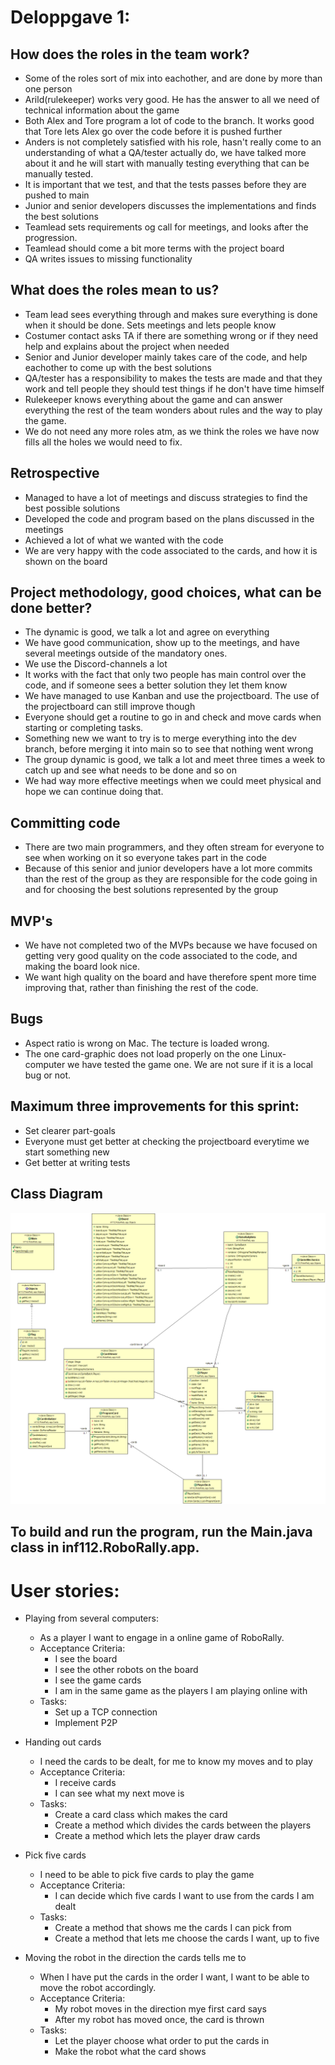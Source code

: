 # Deloppgave 1:

## How does the roles in the team work? 
* Some of the roles sort of mix into eachother, and are done by more than one person
* Arild(rulekeeper) works very good. He has the answer to all we need of technical information about the game
* Both Alex and Tore program a lot of code to the branch. It works good that Tore lets Alex go over the code before it is pushed further
* Anders is not completely satisfied with his role, hasn't really come to an understanding of what a QA/tester actually do, 
  we have talked more about it and he will start with manually testing everything that can be manually tested.
* It is important that we test, and that the tests passes before they are pushed to main
* Junior and senior developers discusses the implementations and finds the best solutions
* Teamlead sets requirements og call for meetings, and looks after the progression.
* Teamlead should come a bit more terms with the project board
* QA writes issues to missing functionality

## What does the roles mean to us?
* Team lead sees everything through and makes sure everything is done when it should be done. Sets meetings and lets people know
* Costumer contact asks TA if there are something wrong or if they need help and explains about the project when needed
* Senior and Junior developer mainly takes care of the code, and help eachother to come up with the best solutions
* QA/tester has a responsibility to makes the tests are made and that they work and tell people they should test things if he don't have time himself
* Rulekeeper knows everything about the game and can answer everything the rest of the team wonders about rules and the way to play the game.
* We do not need any more roles atm, as we think the roles we have now fills all the holes we would need to fix.

## Retrospective
* Managed to have a lot of meetings and discuss strategies to find the best possible solutions
* Developed the code and program based on the plans discussed in the meetings
* Achieved a lot of what we wanted with the code
* We are very happy with the code associated to the cards, and how it is shown on the board

## Project methodology, good choices, what can be done better?
* The dynamic is good, we talk a lot and agree on everything
* We have good communication, show up to the meetings, and have several meetings outside of the mandatory ones.
* We use the Discord-channels a lot
* It works with the fact that only two people has main control over the code, and if someone sees a better solution they let them know
* We have managed to use Kanban and use the projectboard. The use of the projectboard can still improve though
* Everyone should get a routine to go in and check and move cards when starting or completing tasks. 
* Something new we want to try is to merge everything into the dev branch, before merging it into main so to see that nothing went wrong
* The group dynamic is good, we talk a lot and meet three times a week to catch up and see what needs to be done and so on
* We had way more effective meetings when we could meet physical and hope we can continue doing that.

## Committing code
* There are two main programmers, and they often stream for everyone to see when working on it so everyone takes part in the code
* Because of this senior and junior developers have a lot more commits than the rest of the group as they are responsible for the code going in and for choosing the best solutions represented by the group

## MVP's
* We have not completed two of the MVPs because we have focused on getting very good quality on the code associated to the code, and making the board look nice.
* We want high quality on the board and have therefore spent more time improving that, rather than finishing the rest of the code.

## Bugs
* Aspect ratio is wrong on Mac. The tecture is loaded wrong.
* The one card-graphic does not load properly on the one Linux-computer we have tested the game one. We are not sure if it is a local bug or not.

## Maximum three improvements for this sprint:
* Set clearer part-goals
* Everyone must get better at checking the projectboard everytime we start something new
* Get better at writing tests

## Class Diagram
 ![Image](../Deliverables/ClassDiagram/class-diagram.png)
## To build and run the program, run the Main.java class in inf112.RoboRally.app.

# User stories:

* Playing from several computers: 
    * As a player I want to engage in a online game of RoboRally.
    * Acceptance Criteria:
        * I see the board
        * I see the other robots on the board
        * I see the game cards
        * I am in the same game as the players I am playing online with
    * Tasks:
        * Set up a TCP connection
        * Implement P2P
    
* Handing out cards
    * I need the cards to be dealt, for me to know my moves and to play
    * Acceptance Criteria:
        * I receive cards
        * I can see what my next move is
    * Tasks: 
        * Create a card class which makes the card
        * Create a method which divides the cards between the players
        * Create a method which lets the player draw cards
    
* Pick five cards
    * I need to be able to pick five cards to play the game
    * Acceptance Criteria:
        * I can decide which five cards I want to use from the cards I am dealt
    * Tasks: 
        * Create a method that shows me the cards I can pick from
        * Create a method that lets me choose the cards I want, up to five
    
* Moving the robot in the direction the cards tells me to
    * When I have put the cards in the order I want, I want to be able to move the robot accordingly. 
    * Acceptance Criteria: 
        * My robot moves in the direction mye first card says
        * After my robot has moved once, the card is thrown
    * Tasks:
        * Let the player choose what order to put the cards in
        * Make the robot what the card shows
    




